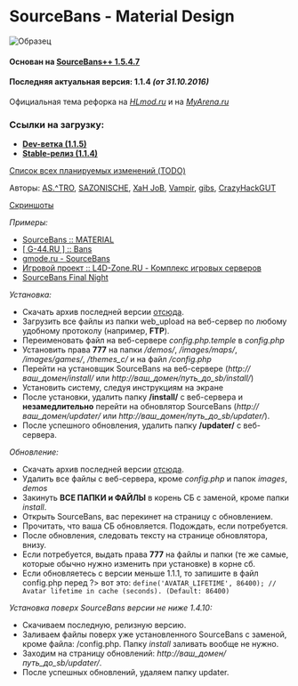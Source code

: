 # SourceBans - Material Design
![Образец](http://s09.radikal.ru/i182/1610/5f/e56ed82e77f8t.jpg)
#### Основан на [SourceBans++ 1.5.4.7](https://sbpp.github.io/)
#### Последняя актуальная версия: **1.1.4** *(от 31.10.2016)*
Официальная тема рефорка на *[HLmod.ru](http://hlmod.ru/threads/alpha-material-admin-refork-na-osnove-sb-1-5-4-7-bootstrap-3.36382/)* и на *[MyArena.ru](http://forum.myarena.ru/index.php?/topic/35781-alpha-material-admin-refork-sb-1547/)*

### Ссылки на загрузку:
- **[Dev-ветка (1.1.5)](https://github.com/CrazyHackGUT/SB_Material_Design/archive/master.zip)**
- **[Stable-релиз (1.1.4)](https://github.com/CrazyHackGUT/SB_Material_Design/archive/release_114.zip)**

[Список всех планируемых изменений (TODO)](https://github.com/CrazyHackGUT/SB_Material_Design/blob/master/TODO.md)

Авторы: [AS.^TRO](http://hlmod.ru/members/79776/), [SAZONISCHE](http://hlmod.ru/members/57554/), [XaH JoB](http://hlmod.ru/members/81268/), [Vampir](http://hlmod.ru/members/17369/), [gibs](http://hlmod.ru/members/46233/), [CrazyHackGUT](http://hlmod.ru/members/72654/)

[Скриншоты](http://imgur.com/a/5PMoj)

*Примеры:*
* [SourceBans :: MATERIAL](http://mmcs.pro/sourcebans/)
* [[ G-44.RU ] :: Bans](http://bans.g-44.ru/)
* [gmode.ru - SourceBans](https://gmode.ru/sourcebans/)
* [Игровой проект :: L4D-Zone.RU - Комплекс игровых серверов](https://l4d-zone.ru/)
* [SourceBans Final Night](http://final-night.ru/bans/)

*Установка:*
+ Скачать архив последней версии [отсюда](https://github.com/CrazyHackGUT/SB_Material_Design/releases).
+ Загрузить все файлы из папки web_upload на веб-сервер по любому удобному протоколу (например, **FTP**).
+ Переименовать файл на веб-сервере *config.php.temple* в *config.php*
+ Установить права **777** на папки */demos/*, */images/maps/*, */images/games/*, */themes_c/* и на файл */config.php*
+ Перейти на установщик SourceBans на веб-сервере (*http://ваш_домен/install/* или *http://ваш_домен/путь_до_sb/install/*)
+ Установить систему, следуя инструкциям на экране
+ После установки, удалить папку **/install/** с веб-сервера и **незамедлительно** перейти на обновлятор SourceBans (*http://ваш_домен/updater/* или *http://ваш_домен/путь_до_sb/updater/*).
+ После успешного обновления, удалить папку **/updater/** с веб-сервера.

*Обновление:*
- Скачать архив последней версии [отсюда](https://github.com/CrazyHackGUT/SB_Material_Design/releases).
- Удалить все файлы с веб-сервера, кроме *config.php* и папок *images*, *demos*
- Закинуть **ВСЕ ПАПКИ и ФАЙЛЫ** в корень СБ с заменой, кроме папки *install*.
- Открыть SourceBans, вас перекинет на страницу с обновлением.
- Прочитать, что ваша СБ обновляется. Подождать, если потребуется.
- После обновления, следовать тексту на странице обновлятора, внизу.
- Если потребуется, выдать права **777** на файлы и папки (те же самые, которые обычно нужно изменить при установке) в корне сб.
- Если обновляетесь с версии меньше 1.1.1, то запишите в файл config.php перед ?> вот это:
`define('AVATAR_LIFETIME', 86400); // Avatar lifetime in cache (seconds). (Default: 86400)`

*Установка поверх SourceBans версии не ниже 1.4.10:*
- Скачиваем последную, релизную версию.
- Заливаем файлы поверх уже установленного SourceBans с заменой, кроме файла: /config.php. Папку *install* заливать вообще не нужно.
- Заходим на страницу обновлений: *http://ваш_домен/путь_до_sb/updater/*.
- После успешных обновлений, удаляем папку updater.
